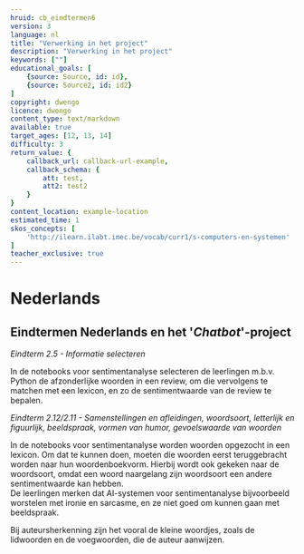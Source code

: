 ```yaml
---
hruid: cb_eindtermen6
version: 3
language: nl
title: "Verwerking in het project"
description: "Verwerking in het project"
keywords: [""]
educational_goals: [
    {source: Source, id: id}, 
    {source: Source2, id: id2}
]
copyright: dwengo
licence: dwengo
content_type: text/markdown
available: true
target_ages: [12, 13, 14]
difficulty: 3
return_value: {
    callback_url: callback-url-example,
    callback_schema: {
        att: test,
        att2: test2
    }
}
content_location: example-location
estimated_time: 1
skos_concepts: [
    'http://ilearn.ilabt.imec.be/vocab/curr1/s-computers-en-systemen'
]
teacher_exclusive: true
---
```


# Nederlands
## Eindtermen Nederlands en het '*Chatbot*'-project 

*Eindterm 2.5 - Informatie selecteren*

In de notebooks voor sentimentanalyse selecteren de leerlingen m.b.v. Python de afzonderlijke woorden in een review, om die vervolgens te matchen met een lexicon, en zo de sentimentwaarde van de review te bepalen.


*Eindterm 2.12/2.11 - Samenstellingen en afleidingen, woordsoort, letterlijk en figuurlijk, beeldspraak, vormen van humor, gevoelswaarde van woorden*

In de notebooks voor sentimentanalyse worden woorden opgezocht in een lexicon. Om dat te kunnen doen, moeten die woorden eerst teruggebracht worden naar hun woordenboekvorm. Hierbij wordt ook gekeken naar de woordsoort, omdat een woord naargelang zijn woordsoort een andere sentimentwaarde kan hebben.<br>
De leerlingen merken dat AI-systemen voor sentimentanalyse bijvoorbeeld worstelen met ironie en sarcasme, en ze niet goed om kunnen gaan met beeldspraak.

Bij auteursherkenning zijn het vooral de kleine woordjes, zoals de lidwoorden en de voegwoorden, die de auteur aanwijzen.
